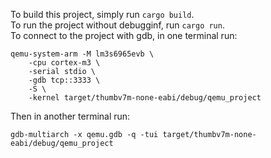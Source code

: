 To build this project, simply run `cargo build`. <br />
To run the project without debugginf, run `cargo run`. <br />
To connect to the project with gdb, in one terminal run:
```
qemu-system-arm -M lm3s6965evb \
    -cpu cortex-m3 \
    -serial stdio \
    -gdb tcp::3333 \
    -S \
    -kernel target/thumbv7m-none-eabi/debug/qemu_project
```
Then in another terminal run:
```
gdb-multiarch -x qemu.gdb -q -tui target/thumbv7m-none-eabi/debug/qemu_project
```
